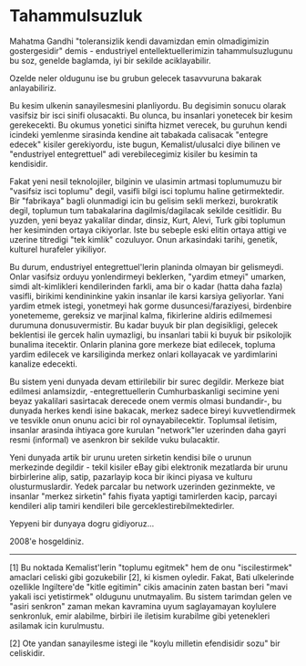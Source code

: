 # Tahammulsuzluk

Mahatma Gandhi "toleransizlik kendi davamizdan emin olmadigimizin gostergesidir" demis - endustriyel entellektuellerimizin tahammulsuzlugunu bu soz, genelde baglamda, iyi bir sekilde aciklayabilir.

Ozelde neler oldugunu ise bu grubun gelecek tasavvuruna bakarak anlayabiliriz.

Bu kesim ulkenin sanayilesmesini planliyordu. Bu degisimin sonucu olarak vasifsiz bir isci sinifi olusacakti. Bu olunca, bu insanlari yonetecek bir kesim gerekecekti. Bu okumus yonetici sinifta hizmet verecek, bu guruhun kendi icindeki yemlenme sirasinda kendine ait tabakada calisacak "entegre edecek" kisiler gerekiyordu, iste bugun, Kemalist/ulusalci diye bilinen ve "endustriyel entegrettuel" adi verebilecegimiz kisiler bu kesimin ta kendisidir.

Fakat yeni nesil teknolojiler, bilginin ve ulasimin artmasi toplumumuzu bir "vasifsiz isci toplumu" degil, vasifli bilgi isci toplumu haline getirmektedir. Bir "fabrikaya" bagli olunmadigi icin bu gelisim sekli merkezi, burokratik degil, toplumun tum tabakalarina dagilmis/dagilacak sekilde cesitlidir. Bu yuzden, yeni beyaz yakalilar dindar, dinsiz, Kurt, Alevi, Turk gibi toplumun her kesiminden ortaya cikiyorlar. Iste bu sebeple eski elitin ortaya attigi ve uzerine titredigi "tek kimlik" cozuluyor. Onun arkasindaki tarihi, genetik, kulturel hurafeler yikiliyor.

Bu durum, endustriyel entegrettuel'lerin planinda olmayan bir gelismeydi. Onlar vasifsiz orduyu yonlendirmeyi beklerken, "yardim etmeyi" umarken, simdi alt-kimlikleri kendilerinden farkli, ama bir o kadar (hatta daha fazla) vasifli, birikimi kendininkine yakin insanlar ile karsi karsiya geliyorlar. Yani yardim etmek istegi, yonetmeyi hak gorme dusuncesi/faraziyesi, birdenbire yonetememe, gereksiz ve marjinal kalma, fikirlerine aldiris edilmemesi durumuna donusuvermistir. Bu kadar buyuk bir plan degisikligi, gelecek beklentisi ile gercek halin uymazligi, bu insanlari tabii ki buyuk bir psikolojik bunalima itecektir. Onlarin planina gore merkeze biat edilecek, topluma yardim edilecek ve karsiliginda merkez onlari kollayacak ve yardimlarini kanalize edecekti.

Bu sistem yeni dunyada devam ettirilebilir bir surec degildir. Merkeze biat edilmesi anlamsizdir, -entegrettuellerin Cumhurbaskanligi secimine yeni beyaz yakalilari sasirtacak derecede onem vermis olmasi bundandir-, bu dunyada herkes kendi isine bakacak, merkez sadece bireyi kuvvetlendirmek ve tesvikle onun onunu acici bir rol oynayabilecektir. Toplumsal iletisim, insanlar arasinda ihtiyaca gore kurulan "network"ler uzerinden daha gayri resmi (informal) ve asenkron bir sekilde vuku bulacaktir.

Yeni dunyada artik bir urunu ureten sirketin kendisi bile o urunun merkezinde degildir - tekil kisiler eBay gibi elektronik mezatlarda bir urunu birbirlerine alip, satip, pazarlayip koca bir ikinci piyasa ve kulturu olusturmuslardir. Yedek parcalar bu network uzerinden gezinmekte, ve insanlar "merkez sirketin" fahis fiyata yaptigi tamirlerden kacip, parcayi kendileri alip tamiri kendileri bile gerceklestirebilmektedirler.

Yepyeni bir dunyaya dogru gidiyoruz...

2008'e hosgeldiniz.

---

[1] Bu noktada Kemalist'lerin "toplumu egitmek" hem de onu "iscilestirmek" amaclari celiski gibi gozukebilir [2], ki kismen oyledir. Fakat, Bati ulkelerinde ozellikle Ingiltere'de "kitle egitimin" cikis amacinin zaten bastan beri "mavi yakali isci yetistirmek" oldugunu unutmayalim. Bu sistem tarimdan gelen ve "asiri senkron" zaman mekan kavramina uyum saglayamayan koylulere senkronluk, emir alabilme, birbiri ile iletisim kurabilme gibi yetenekleri asilamak icin kurulmustu.

[2] Ote yandan sanayilesme istegi ile "koylu milletin efendisidir sozu" bir celiskidir.
